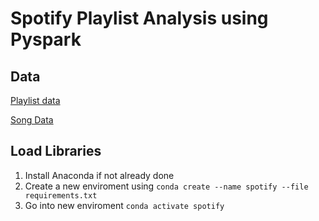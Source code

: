 # Spotify Playlist Analysis using Pyspark

## Data
[Playlist data](https://www.kaggle.com/datasets/andrewmvd/spotify-playlists?select=spotify_dataset.csv)

[Song Data](https://www.kaggle.com/datasets/rodolfofigueroa/spotify-12m-songs)

## Load Libraries
1. Install Anaconda if not already done
2. Create a new enviroment using `conda create --name spotify --file requirements.txt`
3. Go into new enviroment `conda activate spotify`